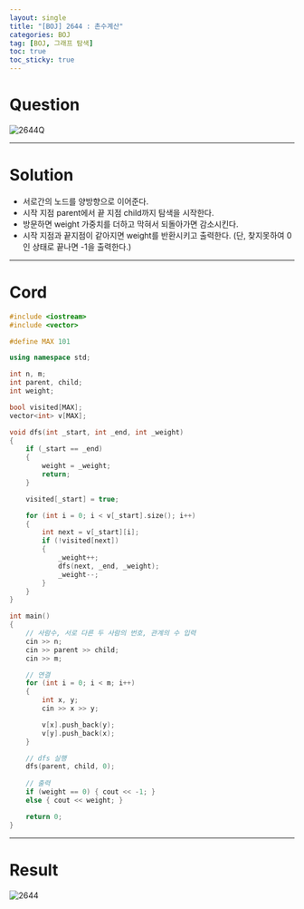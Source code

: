```yaml
---
layout: single
title: "[BOJ] 2644 : 촌수계산"
categories: BOJ
tag: [BOJ, 그래프 탐색]
toc: true
toc_sticky: true
---
```


# Question
![2644Q](https://user-images.githubusercontent.com/97664446/179353304-9fee5b5e-6909-48c5-9fb3-bb96643962da.PNG)

***

# Solution
- 서로간의 노드를 양방향으로 이어준다.
- 시작 지점 parent에서 끝 지점 child까지 탐색을 시작한다.
- 방문하면 weight 가중치를 더하고 막혀서 되돌아가면 감소시킨다.
- 시작 지점과 끝지점이 같아지면 weight를 반환시키고 출력한다. (단, 찾지못하여 0인 상태로 끝나면 -1을 출력한다.)

***

# Cord
```c++
#include <iostream>
#include <vector>

#define MAX 101

using namespace std;

int n, m;
int parent, child;
int weight;

bool visited[MAX];
vector<int> v[MAX];

void dfs(int _start, int _end, int _weight)
{
	if (_start == _end)
	{ 
		weight = _weight;
		return; 
	}

	visited[_start] = true;

	for (int i = 0; i < v[_start].size(); i++)
	{
		int next = v[_start][i];
		if (!visited[next])
		{
			_weight++;
			dfs(next, _end, _weight);
			_weight--;
		}
	}
}

int main()
{
	// 사람수, 서로 다른 두 사람의 번호, 관계의 수 입력
	cin >> n;
	cin >> parent >> child;
	cin >> m;

	// 연결
	for (int i = 0; i < m; i++)
	{
		int x, y;
		cin >> x >> y;

		v[x].push_back(y);
		v[y].push_back(x);
	}

	// dfs 실행
	dfs(parent, child, 0);
	
	// 출력
	if (weight == 0) { cout << -1; }
	else { cout << weight; }

	return 0;
}

```

***

# Result
![2644](https://user-images.githubusercontent.com/97664446/179353300-02488f36-205a-486a-8fbb-1454cd3875d3.PNG)